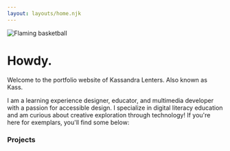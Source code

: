 ```yaml
---
layout: layouts/home.njk
---
```


<div class="illo-container">
  <img src="https://cdn.glitch.me/a270cb3e-e177-43f1-b047-02d7d10c772b%2Fflaming-bball-3.png?v=1638229957800" class="illustration" style="align: right" alt="Flaming basketball">
</div>

# Howdy.

Welcome to the portfolio website of Kassandra Lenters. Also known as Kass.

I am a learning experience designer, educator, and multimedia developer with a passion for accessible design. I specialize in digital literacy education and am curious about creative exploration through technology! If you're here for exemplars, you'll find some below:

### Projects
